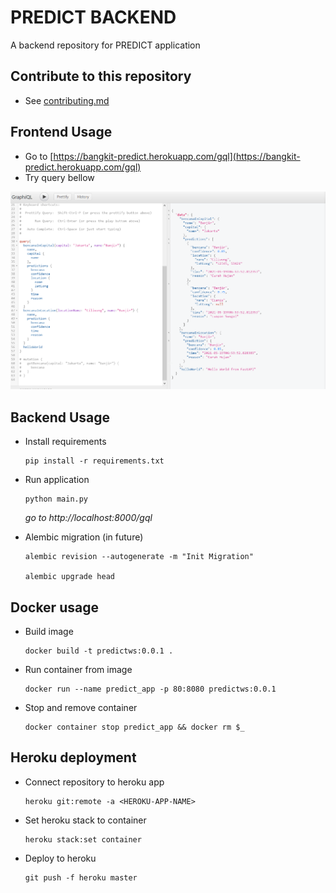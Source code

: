 # PREDICT BACKEND
A backend repository for PREDICT application

## Contribute to this repository
* See [contributing.md](contributing.md)

## Frontend Usage
* Go to [https://bangkit-predict.herokuapp.com/gql](https://bangkit-predict.herokuapp.com/gql)
* Try query bellow
<p align="center"><img src="docs/usage.png" width="700px"></p>

## Backend Usage
* Install requirements
    ```
    pip install -r requirements.txt
    ```

* Run application
    ```
    python main.py
    ```
    _go to http://localhost:8000/gql_

* Alembic migration (in future)
    ```
    alembic revision --autogenerate -m "Init Migration"

    alembic upgrade head
    ```

## Docker usage
* Build image
    ```
    docker build -t predictws:0.0.1 .
    ```
* Run container from image
    ```
    docker run --name predict_app -p 80:8080 predictws:0.0.1
    ```
* Stop and remove container
    ```
    docker container stop predict_app && docker rm $_
    ```

## Heroku deployment
* Connect repository to heroku app
    ```
    heroku git:remote -a <HEROKU-APP-NAME>
    ```
* Set heroku stack to container
    ```
    heroku stack:set container
    ```
* Deploy to heroku
    ```
    git push -f heroku master
    ```